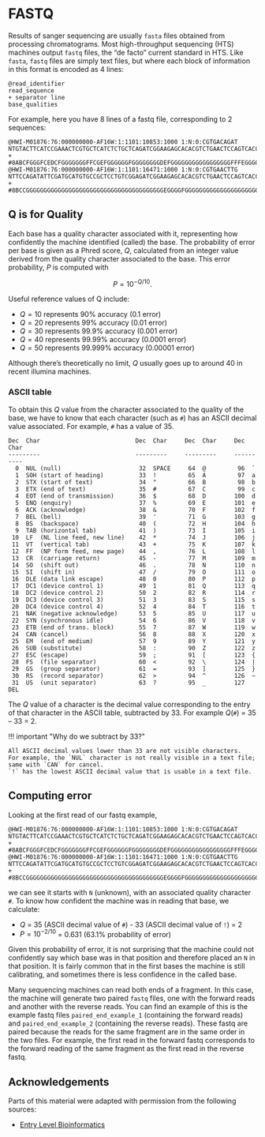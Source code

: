 # FASTQ

Results of sanger sequencing are usually `fasta` files obtained from processing chromatograms.
Most high-throughput sequencing (HTS) machines output `fastq` files, the “de facto” current standard in HTS.
Like `fasta`, `fastq` files are simply text files, but where each block of information in this format is encoded as 4 lines:

```text
@read_identifier
read_sequence
+ separator line
base_qualities
```

For example, here you have 8 lines of a fastq file, corresponding to 2 sequences:

```text
@HWI-M01876:76:000000000-AF16W:1:1101:10853:1000 1:N:0:CGTGACAGAT
NTGTACTTCATCCGAAACTCGTGCTCATCTCTGCTCAGATCGGAAGAGCACACGTCTGAACTCCAGTCACCGTGAT
+
#8ABCFGGGFCEDCFGGGGGGGFFCGEFGGGGGGFGGGGGGGGDEFGGGGGGGGGGGGGGGGGFFFEGGGGGGGGF
@HWI-M01876:76:000000000-AF16W:1:1101:16471:1000 1:N:0:CGTGAACTTG
NTTCCAGATATTCGATGCATGTGCCGCTCCTGTCGGAGATCGGAAGAGCACACGTCTGAACTCCAGTCACCGTGAT
+
#8BCCGGGGGGGGGGGGGGGGGGGGGGGGGGGGGGGGGGGGGGGEGGGGFGGGGGGGGGGGGGGGGGGGGGGGGGG
```

## Q is for Quality

Each base has a quality character associated with it, representing how confidently the machine identified (called) the base.
The probability of error per base is given as a Phred score, $Q$, calculated from an integer value derived from the quality character associated to the base.
This error probability, $P$ is computed with

$$
P = 10^{-Q/10}.
$$

Useful reference values of Q include:

-   $Q = 10$ represents 90% accuracy (0.1 error)
-   $Q = 20$ represents 99% accuracy (0.01 error)
-   $Q = 30$ represents 99.9% accuracy (0.001 error)
-   $Q = 40$ represents 99.99% accuracy (0.0001 error)
-   $Q = 50$ represents 99.999% accuracy (0.00001 error)

Although there’s theoretically no limit, $Q$ usually goes up to around 40 in recent illumina machines.

### ASCII table

To obtain this $Q$ value from the character associated to the quality of the base, we have to know that each character (such as `#`) has an ASCII decimal value associated.
For example, `#` has a value of 35.

```text
Dec  Char                           Dec  Char     Dec  Char     Dec  Char
---------                           ---------     ---------     ----------
  0  NUL (null)                      32  SPACE     64  @         96  `
  1  SOH (start of heading)          33  !         65  A         97  a
  2  STX (start of text)             34  "         66  B         98  b
  3  ETX (end of text)               35  #         67  C         99  c
  4  EOT (end of transmission)       36  $         68  D        100  d
  5  ENQ (enquiry)                   37  %         69  E        101  e
  6  ACK (acknowledge)               38  &         70  F        102  f
  7  BEL (bell)                      39  '         71  G        103  g
  8  BS  (backspace)                 40  (         72  H        104  h
  9  TAB (horizontal tab)            41  )         73  I        105  i
 10  LF  (NL line feed, new line)    42  *         74  J        106  j
 11  VT  (vertical tab)              43  +         75  K        107  k
 12  FF  (NP form feed, new page)    44  ,         76  L        108  l
 13  CR  (carriage return)           45  -         77  M        109  m
 14  SO  (shift out)                 46  .         78  N        110  n
 15  SI  (shift in)                  47  /         79  O        111  o
 16  DLE (data link escape)          48  0         80  P        112  p
 17  DC1 (device control 1)          49  1         81  Q        113  q
 18  DC2 (device control 2)          50  2         82  R        114  r
 19  DC3 (device control 3)          51  3         83  S        115  s
 20  DC4 (device control 4)          52  4         84  T        116  t
 21  NAK (negative acknowledge)      53  5         85  U        117  u
 22  SYN (synchronous idle)          54  6         86  V        118  v
 23  ETB (end of trans. block)       55  7         87  W        119  w
 24  CAN (cancel)                    56  8         88  X        120  x
 25  EM  (end of medium)             57  9         89  Y        121  y
 26  SUB (substitute)                58  :         90  Z        122  z
 27  ESC (escape)                    59  ;         91  [        123  {
 28  FS  (file separator)            60  <         92  \        124  |
 29  GS  (group separator)           61  =         93  ]        125  }
 30  RS  (record separator)          62  >         94  ^        126  ~
 31  US  (unit separator)            63  ?         95  _        127  DEL
```

The $Q$ value of a character is the decimal value corresponding to the entry of that character in the ASCII table, subtracted by 33.
For example $Q$(`#`) = 35 – 33 = 2.

!!! important "Why do we subtract by 33?"

    All ASCII decimal values lower than 33 are not visible characters.
    For example, the `NUL` character is not really visible in a text file; same with `CAN` for cancel.
    `!` has the lowest ASCII decimal value that is usable in a text file.

## Computing error

Looking at the first read of our fastq example,

```text
@HWI-M01876:76:000000000-AF16W:1:1101:10853:1000 1:N:0:CGTGACAGAT
NTGTACTTCATCCGAAACTCGTGCTCATCTCTGCTCAGATCGGAAGAGCACACGTCTGAACTCCAGTCACCGTGAT
+
#8ABCFGGGFCEDCFGGGGGGGFFCGEFGGGGGGFGGGGGGGGDEFGGGGGGGGGGGGGGGGGFFFEGGGGGGGGF
@HWI-M01876:76:000000000-AF16W:1:1101:16471:1000 1:N:0:CGTGAACTTG
NTTCCAGATATTCGATGCATGTGCCGCTCCTGTCGGAGATCGGAAGAGCACACGTCTGAACTCCAGTCACCGTGAT
+
#8BCCGGGGGGGGGGGGGGGGGGGGGGGGGGGGGGGGGGGGGGGEGGGGFGGGGGGGGGGGGGGGGGGGGGGGGGG
```

we can see it starts with `N` (unknown), with an associated quality character `#`.
To know how confident the machine was in reading that base, we calculate:

-   $Q$ = 35 (ASCII decimal value of `#`) - 33 (ASCII decimal value of `!`) = 2
-   $P = 10^{-2/10}$ = 0.631 (63.1% probability of error)

Given this probability of error, it is not surprising that the machine could not confidently say which base was in that position and therefore placed an `N` in that position.
It is fairly common that in the first bases the machine is still calibrating, and sometimes there is less confidence in the called base.

Many sequencing machines can read both ends of a fragment.
In this case, the machine will generate two paired `fastq` files, one with the forward reads and another with the reverse reads.
You can find an example of this is the example fastq files `paired_end_example_1` (containing the forward reads) and `paired_end_example_2` (containing the reverse reads).
These fastq are paired because the reads for the same fragment are in the same order in the two files.
For example, the first read in the forward fastq corresponds to the forward reading of the same fragment as the first read in the reverse fastq.

## Acknowledgements

Parts of this material were adapted with permission from the following sources:

-   [Entry Level Bioinformatics](https://gtpb.github.io/ELB18S/)
